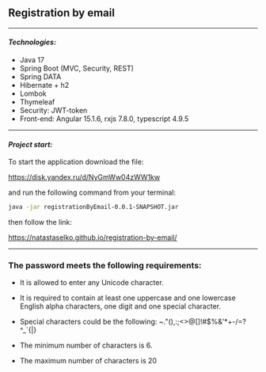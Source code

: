 Registration by email
---
---
#### _Technologies:_
- Java 17
- Spring Boot (MVC, Security, REST)
- Spring DATA
- Hibernate + h2
- Lombok
- Thymeleaf
- Security: JWT-token
- Front-end: Angular 15.1.6, rxjs 7.8.0, typescript 4.9.5
---
#### _Project start:_
To start the application download the file: 

https://disk.yandex.ru/d/NyGmWw04zWW1kw

and run the following command from your terminal:
```sh
java -jar registrationByEmail-0.0.1-SNAPSHOT.jar
```

then follow the link:

https://natastaselko.github.io/registration-by-email/

---
###	The password meets the following requirements:

-	It is allowed to enter any Unicode character.

-	It is required to contain at least one uppercase and one lowercase English alpha characters, one digit and one special character.

- Special characters could be the following: ~."(),:;<>@[]!#$%&'*+-/=?^_`{|}

- The minimum number of characters is 6.

- The maximum number of characters is 20

